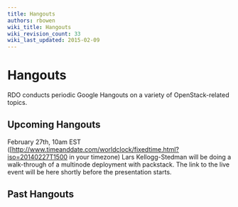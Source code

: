 ```yaml
---
title: Hangouts
authors: rbowen
wiki_title: Hangouts
wiki_revision_count: 33
wiki_last_updated: 2015-02-09
---
```


# Hangouts

RDO conducts periodic Google Hangouts on a variety of OpenStack-related topics.

## Upcoming Hangouts

February 27th, 10am EST ([<http://www.timeanddate.com/worldclock/fixedtime.html?iso=20140227T1500> in your timezone) Lars Kellogg-Stedman will be doing a walk-through of a multinode deployment with packstack. The link to the live event will be here shortly before the presentation starts.

## Past Hangouts
